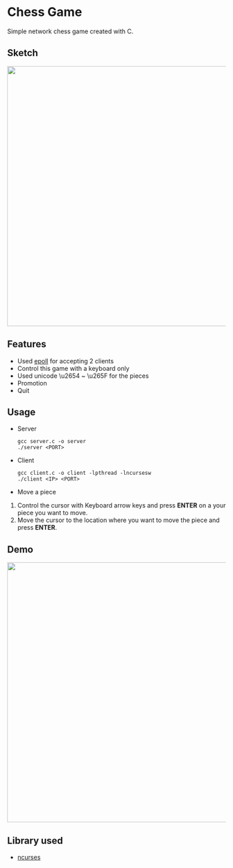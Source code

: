 # **Chess Game**
Simple network chess game created with C.

## Sketch
<img src="https://user-images.githubusercontent.com/48203569/100318194-feecd800-3000-11eb-9ed5-92cfc6788dd9.jpg" width="850" height="600">
                                                                                                                                     
## Features
  * Used [epoll](https://en.wikipedia.org/wiki/Epoll) for accepting 2 clients
  * Control this game with a keyboard only
  * Used unicode \u2654 ~ \u265F for the pieces
  * Promotion  
  * Quit
  
## Usage
* Server
  ```
  gcc server.c -o server
  ./server <PORT>
  ```
    
* Client
  ```
  gcc client.c -o client -lpthread -lncursesw
  ./client <IP> <PORT>
  ```
  
 * Move a piece  
  1. Control the cursor with Keyboard arrow keys and press **ENTER** on a your piece you want to move.
  2. Move the cursor to the location where you want to move the piece and press **ENTER**.

## Demo
<img src="https://user-images.githubusercontent.com/48203569/100316691-65bcc200-2ffe-11eb-8c05-adcfa16f2cf6.gif" width="850" height="600">

## Library used
* [ncurses](https://invisible-island.net/ncurses/announce.html)
